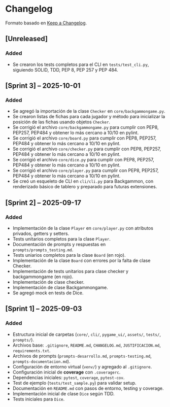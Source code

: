 # Changelog
Formato basado en [Keep a Changelog](https://keepachangelog.com/en/1.1.0/).

## [Unreleased]

### Added
- Se crearon los tests completos para el CLI en `tests/test_cli.py`, siguiendo SOLID, TDD, PEP 8, PEP 257 y PEP 484.

## [Sprint 3] – 2025-10-01

### Added
- Se agregó la importación de la clase `Checker` en `core/backgammongame.py`.
- Se crearon listas de fichas para cada jugador y método para inicializar la posición de las fichas usando objetos `Checker`.
- Se corrigió el archivo `core/backgammongame.py` para cumplir con PEP8, PEP257, PEP484 y obtener lo más cercano a 10/10 en pylint.
- Se corrigió el archivo `core/board.py` para cumplir con PEP8, PEP257, PEP484 y obtener lo más cercano a 10/10 en pylint.
- Se corrigió el archivo `core/checker.py` para cumplir con PEP8, PEP257, PEP484 y obtener lo más cercano a 10/10 en pylint.
- Se corrigió el archivo `core/dice.py` para cumplir con PEP8, PEP257, PEP484 y obtener lo más cercano a 10/10 en pylint.
- Se corrigió el archivo `core/player.py` para cumplir con PEP8, PEP257, PEP484 y obtener lo más cercano a 10/10 en pylint.
- Se creó un esqueleto de CLI en `cli/cli.py` para Backgammon, con renderizado básico de tablero y preparado para futuras extensiones.


## [Sprint 2] – 2025-09-17

### Added
- Implementación de la clase `Player` en `core/player.py` con atributos privados, getters y setters.
- Tests unitarios completos para la clase `Player`.
- Documentación de prompts y respuestas en `prompts/prompts_testing.md`.
- Tests uniarios completos para la clase `Board` (en rojo).
- Implementación de la clase `Board` con errores por la falta de clase Checker.
- Implementación de tests unitarios para clase checker y backgammongame (en rojo).
- Implementación de clase checker.
- Implementación de clase Backgammongame.
- Se agregó mock en tests de Dice.


## [Sprint 1] – 2025-09-03

### Added
- Estructura inicial de carpetas (`core/`, `cli/`, `pygame_ui/`, `assets/`, `tests/`, `prompts/`).
- Archivos base: `.gitignore`, `README.md`, `CHANGELOG.md`, `JUSTIFICACION.md`, `requirements.txt`.
- Archivos de prompts (`prompts-desarrollo.md`, `prompts-testing.md`, `prompts-documentacion.md`).
- Configuración de entorno virtual (`venv/`) y agregado al `.gitignore`.
- Configuración inicial de **coverage** con `.coveragerc`.
- Dependencias iniciales: `pytest`, `coverage`, `pytest-cov`.
- Test de ejemplo (`tests/test_sample.py`) para validar setup. 
- Documentación en `README.md` con pasos de entorno, testing y coverage.
- Implementación inicial de clase `Dice` según TDD.
- Tests iniciales para `Dice`.

